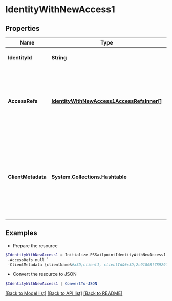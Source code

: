 # IdentityWithNewAccess1
## Properties

Name | Type | Description | Notes
------------ | ------------- | ------------- | -------------
**IdentityId** | **String** | Set of identity IDs to be checked. | 
**AccessRefs** | [**IdentityWithNewAccess1AccessRefsInner[]**](IdentityWithNewAccess1AccessRefsInner.md) | The bundle of access profiles to be added to the identities specified. All references must be ENTITLEMENT type. | 
**ClientMetadata** | **System.Collections.Hashtable** | Arbitrary key-value pairs. They will never be processed by the IdentityNow system but will be returned on completion of the violation check. | [optional] 

## Examples

- Prepare the resource
```powershell
$IdentityWithNewAccess1 = Initialize-PSSailpointIdentityWithNewAccess1  -IdentityId 2c91809050db617d0150e0bf3215385e `
 -AccessRefs null `
 -ClientMetadata {clientName&#x3D;client1, clientId&#x3D;2c91808f7892918f0178b78da4a305a1}
```

- Convert the resource to JSON
```powershell
$IdentityWithNewAccess1 | ConvertTo-JSON
```

[[Back to Model list]](../README.md#documentation-for-models) [[Back to API list]](../README.md#documentation-for-api-endpoints) [[Back to README]](../README.md)


